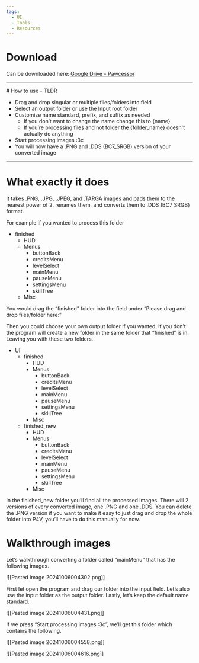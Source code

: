 ```yaml
---
tags:
  - UI
  - Tools
  - Resources
---
```

# Download

Can be downloaded here: [Google Drive - Pawcessor](https://drive.google.com/file/d/10fwEzH8T-xvWQvdi47lhQWea5OYjujpz/view?usp=sharing)

<hr>
# How to use - TLDR

- Drag and drop singular or multiple files/folders into field
- Select an output folder or use the Input root folder
- Customize name standard, prefix, and suffix as needed
	- If you don’t want to change the name change this to {name}
	- If you’re processing files and not folder the {folder_name} doesn't actually do anything
- Start processing images :3c
- You will now have a .PNG and .DDS (BC7_SRGB) version of your converted image


<hr>

# What exactly it does
It takes .PNG, .JPG, .JPEG, and .TARGA images and pads them to the nearest power of 2, renames them, and converts them to .DDS (BC7_SRGB) format. 

For example if you wanted to process this folder
- finished
	- HUD
	- Menus
		- buttonBack
		- creditsMenu
		- levelSelect
		- mainMenu
		- pauseMenu
		- settingsMenu
		- skillTree
	- Misc

You would drag the “finished” folder into the field under “Please drag and drop files/folder here:”

Then you could choose your own output folder if you wanted, if you don’t the program will create a new folder in the same folder that “finished” is in. Leaving you with these two folders.

- UI
	- finished
		- HUD
		- Menus
			- buttonBack
			- creditsMenu
			- levelSelect
			- mainMenu
			- pauseMenu
			- settingsMenu
			- skillTree
		- Misc
	- finished_new
		- HUD
		- Menus
			- buttonBack
			- creditsMenu
			- levelSelect
			- mainMenu
			- pauseMenu
			- settingsMenu
			- skillTree
		- Misc

In the finished_new folder you’ll find all the processed images. There will 2 versions of every converted image, one .PNG and one .DDS. You can delete the .PNG version if you want to make it easy to just drag and drop the whole folder into P4V, you’ll have to do this manually for now.

# Walkthrough images
Let’s walkthrough converting a folder called “mainMenu” that has the following images.

![[Pasted image 20241006004302.png]]

First let open the program and drag our folder into the input field. Let’s also use the input folder as the output folder. Lastly, let’s keep the default name standard.

![[Pasted image 20241006004431.png]]

If we press “Start processing images :3c”, we’ll get this folder which contains the following.

![[Pasted image 20241006004558.png]]

![[Pasted image 20241006004616.png]]